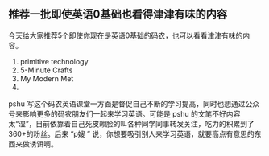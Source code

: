 推荐一批即使英语0基础也看得津津有味的内容
---

今天给大家推荐5个即使你现在是英语0基础的码农，也可以看看津津有味的内容。

1. primitive technology
2. 5-Minute Crafts
3. My Modern Met
4. 

pshu 写这个码农英语课堂一方面是督促自己不断的学习提高，同时也想通过公众号来影响更多的码农朋友们一起来学习英语。可能是 pshu 的文笔不好内容太“湿”，目前依靠着自己死皮赖脸的叫各种同学同事转发关注，吃力的积累到了360+的粉丝。后来 “p嫂 ” 说，你想要吸引别人来学习英语，就要高点有意思的东西来做诱饵啊。
<!--stackedit_data:
eyJoaXN0b3J5IjpbMTU1NTA0Njg4NiwxNzI4NzUxMzA3LC0zOT
cxNjM3MzVdfQ==
-->